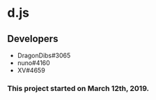 # d.js
## Developers
+ DragonDibs#3065
+ nuno#4160
+ XV#4659

### This project started on March 12th, 2019.